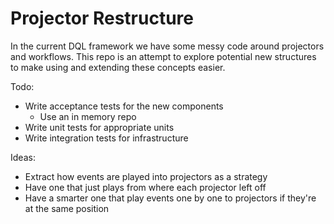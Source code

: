 # Projector Restructure
In the current DQL framework we have some messy code around projectors and workflows.
This repo is an attempt to explore potential new structures to make using and extending these concepts easier.

Todo:
- Write acceptance tests for the new components
    - Use an in memory repo
- Write unit tests for appropriate units
- Write integration tests for infrastructure    

Ideas:
- Extract how events are played into projectors as a strategy
- Have one that just plays from where each projector left off
- Have a smarter one that play events one by one to projectors if they're at the same position
